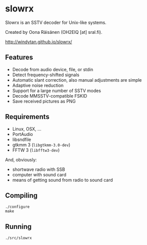 slowrx
======

Slowrx is an SSTV decoder for Unix-like systems.

Created by Oona Räisänen (OH2EIQ [at] sral.fi).

http://windytan.github.io/slowrx/

Features
--------

* Decode from audio device, file, or stdin
* Detect frequency-shifted signals
* Automatic slant correction, also manual adjustments are simple
* Adaptive noise reduction
* Support for a large number of SSTV modes
* Decode MMSSTV-compatible FSKID
* Save received pictures as PNG

Requirements
------------

* Linux, OSX, ...
* PortAudio
* libsndfile
* gtkmm 3 (`libgtkmm-3.0-dev`)
* FFTW 3 (`libfftw3-dev`)

And, obviously:

* shortwave radio with SSB
* computer with sound card
* means of getting sound from radio to sound card

Compiling
---------

    ./configure
    make

Running
-------

`./src/slowrx`
